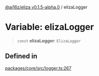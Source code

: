 [@ai16z/eliza v0.1.5-alpha.0](../index.md) / elizaLogger

# Variable: elizaLogger

> `const` **elizaLogger**: `ElizaLogger`

## Defined in

[packages/core/src/logger.ts:267](https://github.com/dbm87tech/eliza-tb/blob/main/packages/core/src/logger.ts#L267)
